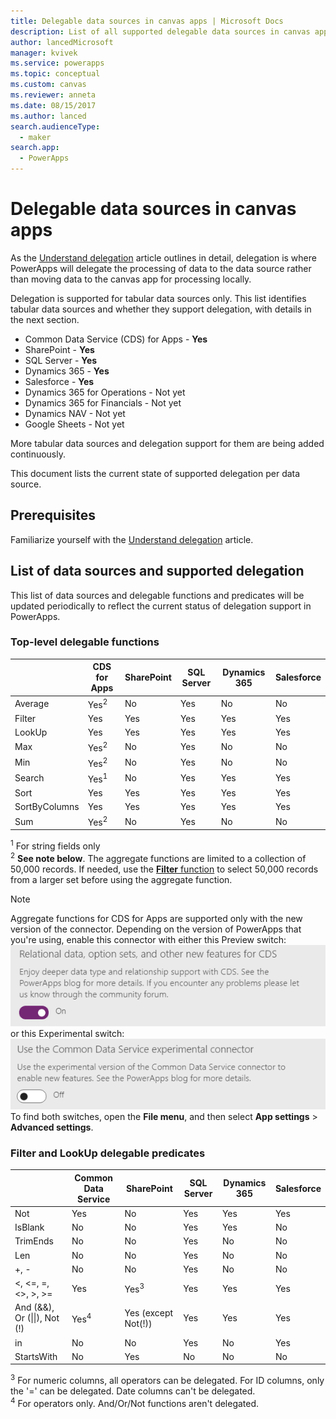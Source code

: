 ```yaml
---
title: Delegable data sources in canvas apps | Microsoft Docs
description: List of all supported delegable data sources in canvas apps
author: lancedMicrosoft
manager: kvivek
ms.service: powerapps
ms.topic: conceptual
ms.custom: canvas
ms.reviewer: anneta
ms.date: 08/15/2017
ms.author: lanced
search.audienceType: 
  - maker
search.app: 
  - PowerApps
---
```

# Delegable data sources in canvas apps
As the [Understand delegation](delegation-overview.md) article outlines in detail, delegation is where PowerApps will delegate the processing of data to the data source rather than moving data to the canvas app for processing locally.

Delegation is supported for tabular data sources only. This list identifies tabular data sources and whether they support delegation, with details in the next section.

* Common Data Service (CDS) for Apps - **Yes**
* SharePoint - **Yes**
* SQL Server - **Yes**
* Dynamics 365 - **Yes**
* Salesforce - **Yes**
* Dynamics 365 for Operations - Not yet
* Dynamics 365 for Financials - Not yet
* Dynamics NAV - Not yet
* Google Sheets - Not yet

More tabular data sources and delegation support for them are being added continuously.

This document lists the current state of supported delegation per data source.

## Prerequisites

Familiarize yourself with the [Understand delegation](delegation-overview.md) article.

## List of data sources and supported delegation
This list of data sources and delegable functions and predicates will be updated periodically to reflect the current status of delegation support in PowerApps.

### Top-level delegable functions

| &nbsp; | CDS for Apps | SharePoint | SQL Server | Dynamics 365 | Salesforce |
| --- | --- | --- | --- | --- | --- |
| Average |Yes<sup>2</sup> |No |Yes |No |No |
| Filter |Yes |Yes |Yes |Yes |Yes |
| LookUp |Yes |Yes |Yes |Yes |Yes |
| Max |Yes<sup>2</sup> |No |Yes |No |No |
| Min |Yes<sup>2</sup> |No |Yes |No |No |
| Search |Yes<sup>1</sup> |No |Yes |Yes |Yes |
| Sort |Yes |Yes |Yes |Yes |Yes |
| SortByColumns |Yes |Yes |Yes |Yes |Yes |
| Sum |Yes<sup>2</sup> |No |Yes |No |No |

<sup>1</sup> For string fields only<br>
<sup>2</sup> **See note below**.  The aggregate functions are limited to a collection of 50,000 records.  If needed, use the [**Filter** function](functions/function-filter-lookup.md) to select 50,000 records from a larger set before using the aggregate function.

> [!NOTE]
> Aggregate functions for CDS for Apps are supported only with the new version of the connector. Depending on the version of PowerApps that you're using, enable this connector with either this Preview switch:<br>
> ![Preview switch for Relational data, option sets, and other new features for CDS](media/delegation-list/cdsv2-preview-switch.png)<br>
> or this Experimental switch:<br>
> ![Preview switch for Relational data, option sets, and other new features for CDS](media/delegation-list/cdsv2-experimental-switch.png)<br>
> To find both switches, open the **File menu**, and then select **App settings** > **Advanced settings**.

### Filter and LookUp delegable predicates

| &nbsp; | Common Data Service | SharePoint | SQL Server | Dynamics 365 | Salesforce |
| --- | --- | --- | --- | --- | --- |
| Not |Yes |No |Yes |Yes |Yes |
| IsBlank |No |No |Yes |Yes |No |
| TrimEnds |No |No |Yes |No |No |
| Len |No |No |Yes |No |No |
| +, - |No |No |Yes |No |No |
| <, <=, =, <>, >, >= |Yes |Yes<sup>3</sup> |Yes |Yes |Yes |
| And (&&), Or (&#124;&#124;), Not (!) |Yes<sup>4</sup> |Yes (except Not(!)) |Yes |Yes |Yes |
| in |No |No |Yes |No |Yes |
| StartsWith |No |Yes |No |No |No |

<sup>3</sup> For numeric columns, all operators can be delegated. For ID columns, only the '=' can be delegated. Date columns can't be delegated.<br/>
<sup>4</sup> For operators only. And/Or/Not functions aren't delegated.
